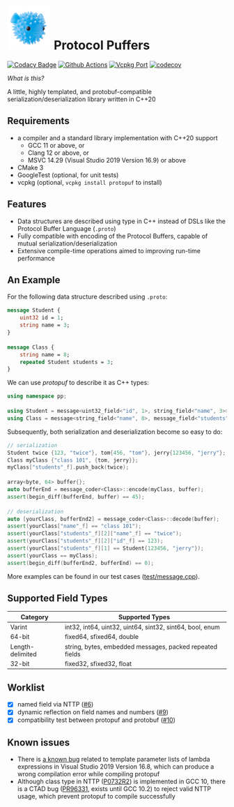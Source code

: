 # ![puffer](asset/puffer.png) Protocol Puffers
[![Codacy Badge](https://api.codacy.com/project/badge/Grade/31e7d1d7bcbe43959aaec3b86093b843)](https://app.codacy.com/gh/PragmaTwice/protopuf?utm_source=github.com&utm_medium=referral&utm_content=PragmaTwice/protopuf&utm_campaign=Badge_Grade)
[![Github Actions](https://github.com/PragmaTwice/protopuf/workflows/BuildAndTest/badge.svg)](https://github.com/PragmaTwice/protopuf/actions)
[![Vcpkg Port](https://img.shields.io/badge/vcpkg-protopuf-blue)](https://github.com/microsoft/vcpkg/blob/master/ports/protopuf/vcpkg.json)
[![codecov](https://codecov.io/gh/PragmaTwice/protopuf/branch/master/graph/badge.svg?token=4EPLZ6Z4J5)](https://codecov.io/gh/PragmaTwice/protopuf)

*What is this?*

A little, highly templated, and protobuf-compatible serialization/deserialization library written in C++20

## Requirements

- a compiler and a standard library implementation with C++20 support 
    - GCC 11 or above, or
    - Clang 12 or above, or
    - MSVC 14.29 (Visual Studio 2019 Version 16.9) or above
- CMake 3
- GoogleTest (optional, for unit tests)
- vcpkg (optional, `vcpkg install protopuf` to install)

## Features

- Data structures are described using type in C++ instead of DSLs like the Protocol Buffer Language (`.proto`)
- Fully compatible with encoding of the Protocol Buffers, capable of mutual serialization/deserialization
- Extensive compile-time operations aimed to improving run-time performance

## An Example
For the following data structure described using `.proto`:
```proto
message Student {
    uint32 id = 1;
    string name = 3;
}

message Class {
    string name = 8;
    repeated Student students = 3;
}
```
We can use *protopuf* to describe it as C++ types:
```c++
using namespace pp;

using Student = message<uint32_field<"id", 1>, string_field<"name", 3>>;
using Class = message<string_field<"name", 8>, message_field<"students", 3, Student, repeated>>;
```
Subsequently, both serialization and deserialization become so easy to do:
```c++
// serialization
Student twice {123, "twice"}, tom{456, "tom"}, jerry{123456, "jerry"};
Class myClass {"class 101", {tom, jerry}};
myClass["students"_f].push_back(twice);

array<byte, 64> buffer{};
auto bufferEnd = message_coder<Class>::encode(myClass, buffer);
assert(begin_diff(bufferEnd, buffer) == 45);

// deserialization
auto [yourClass, bufferEnd2] = message_coder<Class>::decode(buffer);
assert(yourClass["name"_f] == "class 101");
assert(yourClass["students"_f][2]["name"_f] == "twice");
assert(yourClass["students"_f][2]["id"_f] == 123);
assert(yourClass["students"_f][1] == Student{123456, "jerry"});
assert(yourClass == myClass);
assert(begin_diff(bufferEnd2, bufferEnd) == 0);
```
More examples can be found in our test cases ([test/message.cpp](https://github.com/PragmaTwice/protopuf/blob/master/test/message.cpp)).

## Supported Field Types
Category|	Supported Types
--------|------------------
Varint  | int32, int64, uint32, uint64, sint32, sint64, bool, enum
64-bit  | fixed64, sfixed64, double
Length-delimited| string, bytes, embedded messages, packed repeated fields
32-bit 	| fixed32, sfixed32, float

## Worklist
- [x] named field via NTTP ([#6](https://github.com/PragmaTwice/protopuf/pull/6))
- [x] dynamic reflection on field names and numbers ([#9](https://github.com/PragmaTwice/protopuf/pull/9))
- [x] compatibility test between protopuf and protobuf ([#10](https://github.com/PragmaTwice/protopuf/pull/10))

## Known issues
- There is [a known bug](https://developercommunity2.visualstudio.com/t/Wrong-compile-error-in-MSVC:-identifier-/1270794) related to template parameter lists of lambda expressions in Visual Studio 2019 Version 16.8, which can produce a wrong compilation error while compiling protopuf
- Although class type in NTTP ([P0732R2](http://www.open-std.org/jtc1/sc22/wg21/docs/papers/2018/p0732r2.pdf)) is implemented in GCC 10, there is a CTAD bug ([PR96331](https://gcc.gnu.org/bugzilla/show_bug.cgi?id=96331), exists until GCC 10.2) to reject valid NTTP usage, which prevent protopuf to compile successfully
